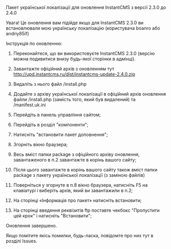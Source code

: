 Пакет української локалізації для оновлення InstantCMS з версії 2.3.0 до 2.4.0

Увага! Це оновлення вам підійде якщо для InstantCMS 2.3.0 ви встановлювали мою українську локалізацію (користувача boanro або andriy85if)

Інструкція по оновленню:

1. Переконайтеся, що ви використовуєте InstantCMS 2.3.0 (версію можна подивитися внизу будь-якої сторінки в адмінці).

2. Завантажте офіційний архів з оновленням тут http://upd.instantcms.ru/dist/instantcms-update-2.4.0.zip

3. Видаліть з нього файл /install.php

4. Додайте з архіву української локалізації в офіційний архів оновлення файли /install.php (замість того, який був видалений) та /manifest.uk.ini

5. Перейдіть в панель управління сайтом;

6. Перейдіть в розділ "компоненти";

7. Натисніть "встановити пакет доповнення";
    
8. Згорніть вікно браузера;

9. Весь вміст папки package з офіційного архіву оновлення, завантаженого в п.2 завантажте в корінь вашого сайту;

10. Після цього завантажте в корінь вашого сайту також вміст папки package з пакету української локалізації (з заміною файлів)

11. Поверніться у згорнуте в п.8 вікно браузера, натисніть F5 на клавіатурі і виберіть архів, який ви завантажили в п.2;

12. На сторінці «Інформація про пакет» натисніть встановити;

13. На сторінці введення реквізитів ftp поставте чекбокс "Пропустити цей крок" і натисніть "Встановити";
    
Оновлення завершено.

Якщо помітите якісь помилки, будь-ласка, повідомте про них тут в розділі Issues.


